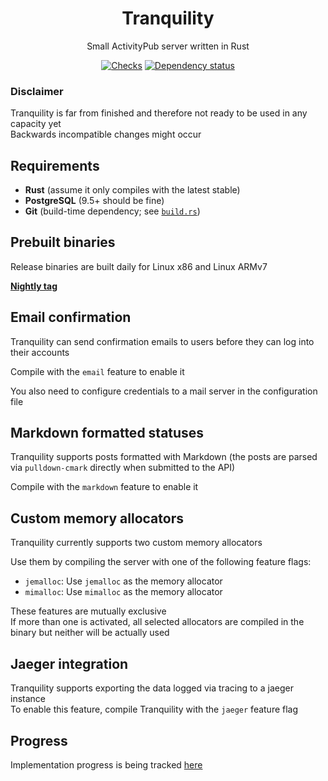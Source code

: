 <div align="center">

# Tranquility 

Small ActivityPub server written in Rust

[![Checks](https://github.com/aumetra/tranquility/actions/workflows/rust.yml/badge.svg)](https://github.com/aumetra/tranquility/actions/workflows/rust.yml)
[![Dependency status](https://deps.rs/repo/github/aumetra/tranquility/status.svg)](https://deps.rs/repo/github/aumetra/tranquility)

</div>

### **Disclaimer**

Tranquility is far from finished and therefore not ready to be used in any capacity yet  
Backwards incompatible changes might occur  

## Requirements

- **Rust** (assume it only compiles with the latest stable)  
- **PostgreSQL** (9.5+ should be fine)  
- **Git** (build-time dependency; see [`build.rs`](tranquility/build.rs))  

## Prebuilt binaries

Release binaries are built daily for Linux x86 and Linux ARMv7  

[**Nightly tag**](https://github.com/aumetra/tranquility/releases/tag/nightly)

## Email confirmation

Tranquility can send confirmation emails to users before they can log into their accounts

Compile with the `email` feature to enable it

You also need to configure credentials to a mail server in the configuration file

## Markdown formatted statuses

Tranquility supports posts formatted with Markdown (the posts are parsed via `pulldown-cmark` directly when submitted to the API)

Compile with the `markdown` feature to enable it

## Custom memory allocators

Tranquility currently supports two custom memory allocators  

Use them by compiling the server with one of the following feature flags:

- `jemalloc`: Use `jemalloc` as the memory allocator
- `mimalloc`: Use `mimalloc` as the memory allocator

These features are mutually exclusive  
If more than one is activated, all selected allocators are compiled in the binary but neither will be actually used  

## Jaeger integration

Tranquility supports exporting the data logged via tracing to a jaeger instance  
To enable this feature, compile Tranquility with the `jaeger` feature flag

## Progress

Implementation progress is being tracked [here](https://github.com/aumetra/tranquility/issues/17)

